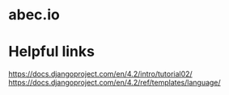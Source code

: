 # abec.io

# Helpful links
https://docs.djangoproject.com/en/4.2/intro/tutorial02/
https://docs.djangoproject.com/en/4.2/ref/templates/language/
